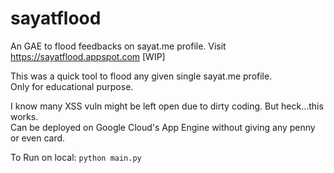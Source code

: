 # sayatflood
An GAE to flood feedbacks on sayat.me profile. Visit https://sayatflood.appspot.com [WIP]

This was a quick tool to flood any given single sayat.me profile.  
Only for educational purpose.

I know many XSS vuln might be left open due to dirty coding.
But heck...this works.  
Can be deployed on Google Cloud's App Engine without giving any penny or even card.


To Run on local: `python main.py`
